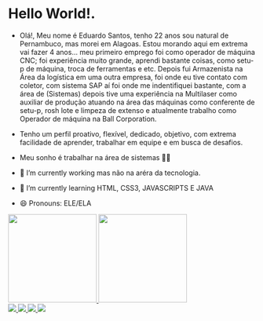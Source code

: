 # Hello World!.
- Olá!, Meu nome é Eduardo Santos, tenho 22 anos sou natural de Pernambuco, mas morei em Alagoas. Estou morando aqui em extrema vai fazer 4 anos... meu primeiro emprego foi como operador de máquina CNC; foi experiência muito grande, aprendi bastante coisas, como setu-p de máquina, troca de ferramentas e etc. Depois fui Armazenista na Área da logística em uma outra empresa, foi onde eu tive contato com coletor, com sistema SAP aí foi onde me indentifiquei bastante, com a área de (Sistemas) depois tive uma experiência na Multilaser como auxiliar de produção atuando na área das máquinas como conferente de setu-p, rosh lote e limpeza de extenso e atualmente trabalho como Operador de máquina na Ball Corporation.

- Tenho um perfil proativo, flexível, dedicado, objetivo, com extrema facilidade de aprender, trabalhar em equipe e em busca de desafios.

- Meu sonho é trabalhar na área de sistemas 🙏🙌

- 🔭 I’m currently working  mas  não na aréra da tecnologia.
- 🌱 I’m currently learning HTML, CSS3, JAVASCRIPTS E JAVA
- 😄 Pronouns: ELE/ELA

<div>
  <a href="https://github.com/EduSantos20">
  <img height = "180em" src = "https://github-readme-stats.vercel.app/api?username=EduSantos20&show_icons=true&theme=drackla&include_all_commits=true&count_private=true" />
  <img height = "180em" src = "https://github-readme-stats.vercel.app/api/top-langs/?username=EduSantos20&layout=compact&langs_count=7&theme=drack" />
</div>
  <a href="https://www.instagram.com/eduaardosaantos/" target="_blank"> <img src = "https://img.shields.io/badge/Instagram-E4405F?style=for-the-badge&logo=instagram&logoColor=white "> </a>
  <a href = "mailto: eduardo_dasilvasantos18@outlook.com "> <img src = "https://img.shields.io/badge/Microsoft_Outlook-0078D4?style=for-the-badge&logo=microsoft-outlook&logoColor=white"> </a>
  <a href="https://www.linkedin.com/in/eduardo-santos-49a1a1172/" target="_blank"> <img src = "https://img.shields.io/badge/LinkedIn-0077B5?style=for-the-badge&logo=linkedin&logoColor=white "> </a>
  <a href="https://api.whatsapp.com/send?phone=+5535992131330&text=Oi!%20Tudo%20bem?%20T%C3%B4%20entrando%20em%20contato%20pelo%20o%20GitHub." target="_blank"> <img src = "https://img.shields.io/badge/WhatsApp-25D366?style=for-the-badge&logo=whatsapp&logoColor=white "> </a>
